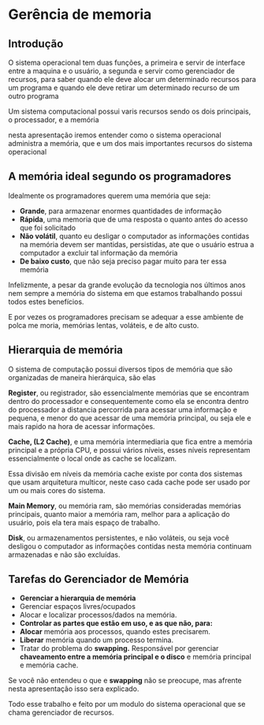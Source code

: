 # Gerência de memoria

## Introdução

O sistema operacional tem duas funções, a primeira e servir de interface entre a maquina e o usuário, a segunda e servir como gerenciador de recursos, para saber quando ele deve alocar um determinado recursos para um programa e quando ele deve retirar um determinado recurso de um outro programa

Um sistema computacional possui varis recursos sendo os dois principais, o processador, e a memória

nesta apresentação iremos entender como o sistema operacional administra a memória, que e um dos mais importantes recursos do sistema operacional

## A memória ideal segundo os programadores

Idealmente os programadores querem uma memória que seja:

- **Grande**, para armazenar enormes quantidades de informação
- **Rápida**, uma memoria que de uma resposta o quanto antes do acesso que foi solicitado
- **Não volátil**, quanto eu desligar o computador as informações contidas na memória devem ser mantidas, persistidas, ate que o usuário estrua a computador a excluir tal informação da memória
- **De baixo custo**, que não seja preciso pagar muito para ter essa memória

Infelizmente, a pesar da grande evolução da tecnologia nos últimos anos nem sempre a memória do sistema em que estamos trabalhando possui todos estes benefícios.

E por vezes os programadores precisam se adequar a esse ambiente de polca me moria, memórias lentas, voláteis, e de alto custo.

## Hierarquia de memória

O sistema de computação possui diversos tipos de memória que são organizadas de maneira hierárquica, são elas

**Register**, ou registrador, são essencialmente memórias que se encontram dentro do processador e consequentemente como ela se encontra dentro do processador a distancia percorrida para acessar uma informação e pequena, e menor do que acessar de uma memória principal, ou seja ele e mais rapido na hora de acessar informações.

**Cache, (L2 Cache)**, e uma memória intermediaria que fica entre a memória principal e a própria CPU, e possui vários níveis, esses níveis representam essencialmente o local onde as cache se localizam.

Essa divisão em níveis da memória cache existe por conta dos sistemas que usam arquitetura multicor, neste caso cada cache pode ser usado por um ou mais cores do sistema.

**Main Memory**, ou memória ram, são memórias consideradas memórias principais, quanto maior a memória ram, melhor para a aplicação do usuário, pois ela tera mais espaço de trabalho.

**Disk**, ou armazenamentos persistentes, e não voláteis, ou seja você desligou o computador as informações contidas nesta memória continuam armazenadas e não são excluídas.

## Tarefas do Gerenciador de Memória

- **Gerenciar a hierarquia de memória**
 - Gerenciar espaços livres/ocupados
 - Alocar e localizar processos/dados na memória.
- **Controlar as partes que estão em uso, e as que não, para:**
 - **Alocar** memória aos processos, quando estes precisarem.
 - **Liberar** memória quando um processo termina.
 - Tratar do problema do **swapping.** Responsável por gerenciar **chaveamento entre a memória principal e o disco** e memória principal e memória cache.

Se você não entendeu o que e **swapping** não se preocupe, mas afrente nesta apresentação isso sera explicado.

Todo esse trabalho e feito por um modulo do sistema operacional que se chama gerenciador de recursos.
